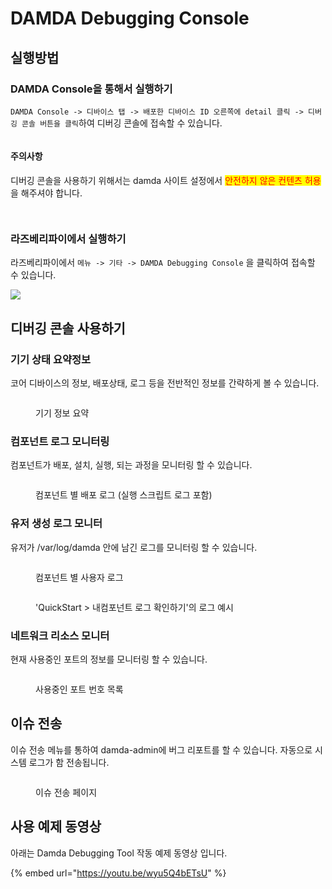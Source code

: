 # DAMDA Debugging Console

## 실행방법

### DAMDA Console을 통해서 실행하기

`DAMDA Console -> 디바이스 탭 -> 배포한 디바이스 ID 오른쪽에 detail 클릭 -> 디버깅 콘솔 버튼을 클릭`하여 디버깅 콘솔에 접속할 수 있습니다.

<figure><img src="../../.gitbook/assets/image (11) (1).png" alt=""><figcaption></figcaption></figure>

#### 주의사항

디버깅 콘솔을 사용하기 위해서는 damda 사이트 설정에서 <mark style="color:red;">안전하지 않은 컨텐츠 허용</mark>을 해주셔야 합니다.

<figure><img src="../../.gitbook/assets/image (10) (3).png" alt=""><figcaption></figcaption></figure>

<figure><img src="../../.gitbook/assets/image (1) (8).png" alt=""><figcaption></figcaption></figure>



### 라즈베리파이에서 실행하기

라즈베리파이에서 `메뉴 -> 기타 -> DAMDA Debugging Console` 을 클릭하여 접속할 수 있습니다.

![](<../../.gitbook/assets/image (34) (1).png>)



## 디버깅 콘솔 사용하기

### 기기 상태 요약정보

코어 디바이스의 정보, 배포상태, 로그 등을 전반적인 정보를 간략하게 볼 수 있습니다.

<figure><img src="../../.gitbook/assets/image (4) (4).png" alt=""><figcaption><p>기기 정보 요약</p></figcaption></figure>

### 컴포넌트 로그 모니터링

컴포넌트가 배포, 설치, 실행, 되는 과정을 모니터링 할 수 있습니다.

<figure><img src="../../.gitbook/assets/image (11).png" alt=""><figcaption><p>컴포넌트 별 배포 로그 (실행 스크립트 로그 포함)</p></figcaption></figure>

### 유저 생성 로그 모니터

유저가 /var/log/damda 안에 남긴 로그를 모니터링 할 수 있습니다.

<figure><img src="../../.gitbook/assets/image (1) (1) (5).png" alt=""><figcaption><p>컴포넌트 별 사용자 로그</p></figcaption></figure>

<figure><img src="../../.gitbook/assets/image (7) (2) (1).png" alt=""><figcaption><p>'QuickStart > 내컴포넌트 로그 확인하기'의 로그 예시</p></figcaption></figure>

### 네트워크 리소스 모니터

현재 사용중인 포트의 정보를 모니터링 할 수 있습니다.

<figure><img src="../../.gitbook/assets/image (6) (2) (1).png" alt=""><figcaption><p>사용중인 포트 번호 목록</p></figcaption></figure>

## 이슈 전송

이슈 전송 메뉴를 통하여 damda-admin에 버그 리포트를 할 수 있습니다. 자동으로 시스템 로그가 함 전송됩니다.

<figure><img src="../../.gitbook/assets/image (21).png" alt=""><figcaption><p>이슈 전송 페이지</p></figcaption></figure>

## 사용 예제 동영상

아래는 Damda Debugging Tool 작동 예제 동영상 입니다.&#x20;

{% embed url="https://youtu.be/wyu5Q4bETsU" %}
